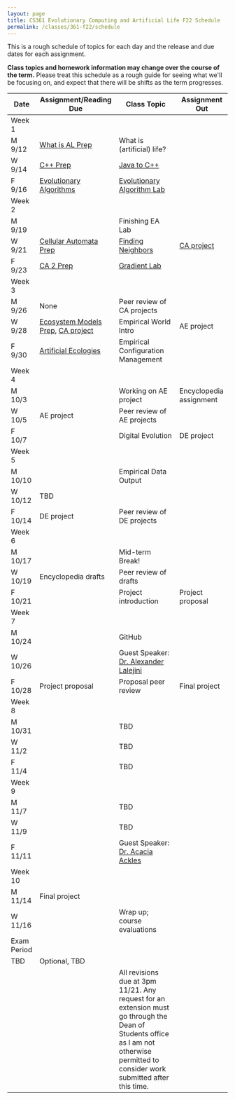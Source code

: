 ```yaml
---
layout: page
title: CS361 Evolutionary Computing and Artificial Life F22 Schedule
permalink: /classes/361-f22/schedule
---
```


This is a rough schedule of topics for each day and the release and due dates for each assignment.

**Class topics and homework information may change over the course of the term.** Please treat this schedule as a rough guide for seeing what we'll be focusing on, and expect that there will be shifts as the term progresses.

| Date	| Assignment/Reading Due	| Class Topic |	Assignment Out |
| ------- | --------------- | ------------- | -------------- |
| Week 1 | |  | |
| M 9/12 | [What is AL Prep](intro-prep) | What is (artificial) life? |  |
| W 9/14 | [C++ Prep](cpp-prep)|	[Java to C++](cpp_lab) |	|
| F 9/16 |	[Evolutionary Algorithms](evocomp-prep)	| [Evolutionary Algorithm Lab](evo_alg_lab)  |	 |
| Week 2 | |  | |
| M 9/19 |	| Finishing EA Lab | |
| W 9/21 | [Cellular Automata Prep](ca-intro-prep)	| [Finding Neighbors](nf-lab)  | [CA project](hw-ca) |
| F 9/23 | [CA 2 Prep](ca-2-prep)	| [Gradient Lab](gradient-lab)	| |
| Week 3 | |  | |
| M 9/26 | None | Peer review of CA projects|  |
| W 9/28 |	[Ecosystem Models Prep](eco-models-prep), [CA project](hw-ca) | Empirical World Intro	| AE project |
| F 9/30 | [Artificial Ecologies](art-eco-prep) | Empirical Configuration Management	 |  |
| Week 4 | | | |
| M 10/3 | | Working on AE project | Encyclopedia assignment |
| W 10/5 |	AE project |	Peer review of AE projects | |
| F 10/7 | | Digital Evolution | DE project  |
| Week 5 | |  | |
| M 10/10 | | Empirical Data Output 	|   |
| W 10/12 |	TBD | |
| F 10/14 |  DE project | 	Peer review of DE projects	| |
| Week 6 | |  | |
| M 10/17	| |	Mid-term Break!	| |
| W 10/19 | Encyclopedia drafts | Peer review of drafts	 | |
| F 10/21 |	| Project introduction | Project proposal |
| Week 7 | |  | |
| M 10/24 | |   GitHub	| |
| W 10/26 |  |	Guest Speaker: [Dr. Alexander Lalejini](https://lalejini.com/)	 | |
| F 10/28 | Project proposal |	Proposal peer review	| Final project  |
| Week 8 | |  | |
| M 10/31 |  | TBD 	| |
| W 11/2 |  | TBD		 | |	
| F 11/4 | 	| TBD |	|
| Week 9 | |  | |
| M 11/7 | |	TBD		| |	
| W 11/9 | |	TBD | |
| F 11/11 |  | Guest Speaker: [Dr. Acacia Ackles](https://alackles.github.io/)	|	 |
| Week 10 | | | |
| M 11/14	| Final project |   | |
| W 11/16 |  | Wrap up; course evaluations	| |
| Exam Period | | | |
| TBD| Optional, TBD | | |
| | | All revisions due at 3pm 11/21. Any request for an extension must go through the Dean of Students office as I am not otherwise permitted to consider work submitted after this time. | |